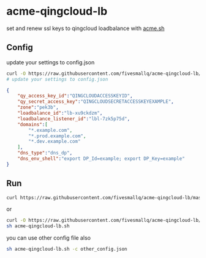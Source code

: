 # acme-qingcloud-lb
set and renew ssl keys to qingcloud loadbalance with [acme.sh](https://github.com/Neilpang/acme.sh)

## Config

update your settings to config.json

```sh
curl -O https://raw.githubusercontent.com/fivesmallq/acme-qingcloud-lb/master/config.json
# update your settings to config.json

```

```json
{
	"qy_access_key_id":"QINGCLOUDACCESSKEYID",
	"qy_secret_access_key":"QINGCLOUDSECRETACCESSKEYEXAMPLE",
	"zone":"pek3b",
	"loadbalance_id":"lb-xu9ckdzm",
	"loadbalance_listener_id":"lbl-7zk5p75d",
	"domains":[
		"*.example.com",
		"*.prod.example.com",
		"*.dev.example.com"
	],
	"dns_type":"dns_dp",
	"dns_env_shell":"export DP_Id=example; export DP_Key=example"
}
```

## Run

```sh
curl https://raw.githubusercontent.com/fivesmallq/acme-qingcloud-lb/master/acme-qingcloud-lb.sh | sh
```

or

```sh
curl -O https://raw.githubusercontent.com/fivesmallq/acme-qingcloud-lb/master/acme-qingcloud-lb.sh
sh acme-qingcloud-lb.sh
```

you can use other config file also

```sh
sh acme-qingcloud-lb.sh -c other_config.json
```
